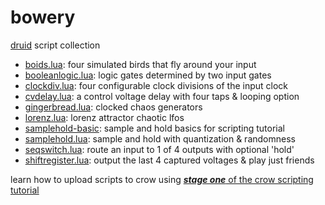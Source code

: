 # bowery
[druid](github.com/monome/druid) script collection

- [boids.lua](boids.lua): four simulated birds that fly around your input
- [booleanlogic.lua](booleanlogic.lua): logic gates determined by two input gates
- [clockdiv.lua](clockdiv.lua): four configurable clock divisions of the input clock
- [cvdelay.lua](cvdelay.lua): a control voltage delay with four taps & looping option
- [gingerbread.lua](gingerbread.lua): clocked chaos generators
- [lorenz.lua](lorenz.lua): lorenz attractor chaotic lfos
- [samplehold-basic](samplehold-basic.lua): sample and hold basics for scripting tutorial
- [samplehold.lua](samplehold.lua): sample and hold with quantization & randomness
- [seqswitch.lua](seqswitch.lua): route an input to 1 of 4 outputs with optional 'hold'
- [shiftregister.lua](shiftregister.lua): output the last 4 captured voltages & play just friends

learn how to upload scripts to crow using [***stage one*** of the crow scripting tutorial](https://monome.org/docs/crow/scripting)

